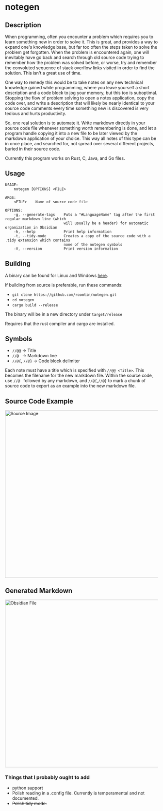 # notegen

## Description
When programming, often you encounter a problem which requires you to learn something new in order to solve it. This is great, and provides a way to expand one's knowledge base, but far too often the steps taken to solve the problem get forgotten. When the problem is encountered again, one will inevitably have go back and search through old source code trying to remember how the problem was solved before, or worse, try and remember the convoluted sequence of stack overflow links visited in order to find the solution. This isn't a great use of time.

One way to remedy this would be to take notes on any new technical knowledge gained while programming, where you leave yourself a short description and a code block to jog your memory, but this too is suboptimal. Stopping the flow of problem solving to open a notes application, copy the code over, and write a description that will likely be nearly identical to your source code comments every time something new is discovered is very tedious and hurts productivity.

So, one real solution is to automate it. Write markdown directly in your source code file whenever something worth remembering is done, and let a program handle copying it into a new file to be later viewed by the markdown application of your choice. This way all notes of this type can be in once place, and searched for, not spread over several different projects, buried in their source code.

Currently this program works on Rust, C, Java, and Go files.

## Usage
```
USAGE:
    notegen [OPTIONS] <FILE>

ARGS:
    <FILE>    Name of source code file

OPTIONS:
    -g, --generate-tags    Puts a "#LanguageName" tag after the first regular markdown line (which
                           will usually be a header) for automatic organization in Obsidian
    -h, --help             Print help information
    -t, --tidy-mode        Creates a copy of the source code with a .tidy extension which contains
                           none of the notegen symbols
    -V, --version          Print version information
```


## Building
A binary can be found for Linux and Windows <a href="https://github.com/roomtin/notegen/releases/tag/v0.9.2-alpha">here</a>.

If building from source is preferable, run these commands:
* `git clone https://github.com/roomtin/notegen.git`
* `cd notegen`
* `cargo build --release`

The binary will be in a new directory under `target/release`

Requires that the rust compiler and cargo are installed.

## Symbols
* `//@@` -> Title
* `//@ ` -> Markdown line
* `//@{`, `//@}` -> Code block delimiter

Each note must have a title which is specified with `//@@ <Title>`. This becomes the filename for the new markdown file. Within the source code, use `//@ ` followed by any markdown, and `//@{`,`//@}` to mark a chunk of source code to export as an example into the new markdown file.

## Source Code Example
<img src="https://user-images.githubusercontent.com/61144046/160654104-19f9e728-124b-450e-96ca-91abf936cdfc.png" alt="Source Image" width="550"/>

## Generated Markdown
<img src="https://user-images.githubusercontent.com/61144046/160656338-f274792d-db0a-4a60-9286-cce827305160.png" alt="Obsidian File" width="550"/>

### Things that I probably ought to add
* python support
* Polish reading in a .config file. Currently is temperamental and not documented.
* ~~Polish tidy mode.~~ 
